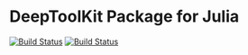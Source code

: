 # DeepToolKit Package for Julia
[![Build Status](https://api.travis-ci.org/fetaxyu/DeepToolKit.jl.svg?branch=master)](https://travis-ci.org/fetaxyu/DeepToolKit.jl/builds/467467916)
[![Build Status](https://raw.githubusercontent.com/fetaxyu/DeepToolKit.jl/master/docs/src/assets/Compat.png)](https://travis-ci.org/fetaxyu/DeepToolKit.jl/builds/467467916)
